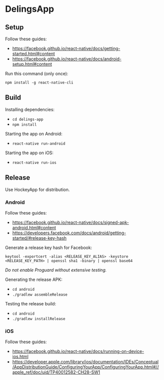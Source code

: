 # DelingsApp

## Setup
Follow these guides:
- https://facebook.github.io/react-native/docs/getting-started.html#content
- https://facebook.github.io/react-native/docs/android-setup.html#content

Run this command (only once):
```
npm install -g react-native-cli
```

## Build
Installing dependencies:
- `cd delings-app`
- `npm install`

Starting the app on Android:
- `react-native run-android`

Starting the app on iOS:
- `react-native run-ios`

## Release
Use HockeyApp for distribution.

### Android
Follow these guides:
- https://facebook.github.io/react-native/docs/signed-apk-android.html#content
- https://developers.facebook.com/docs/android/getting-started/#release-key-hash

Generate a release key hash for Facebook:
```
keytool -exportcert -alias <RELEASE_KEY_ALIAS> -keystore <RELEASE_KEY_PATH> | openssl sha1 -binary | openssl base64
```

*Do not enable Proguard without extensive testing.*

Generating the release APK:
- `cd android`
- `./gradlew assembleRelease`

Testing the release build:
- `cd android`
- `./gradlew installRelease`

### iOS
Follow these guides:
- https://facebook.github.io/react-native/docs/running-on-device-ios.html
- https://developer.apple.com/library/ios/documentation/IDEs/Conceptual/AppDistributionGuide/ConfiguringYourApp/ConfiguringYourApp.html#//apple_ref/doc/uid/TP40012582-CH28-SW1
